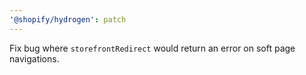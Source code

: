 ```yaml
---
'@shopify/hydrogen': patch
---
```


Fix bug where `storefrontRedirect` would return an error on soft page navigations.
